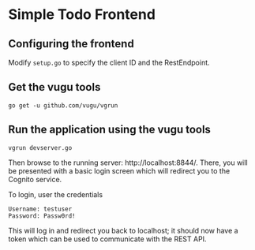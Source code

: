 # Simple Todo Frontend

## Configuring the frontend

Modify `setup.go` to specify the client ID and the RestEndpoint.

## Get the vugu tools

```
go get -u github.com/vugu/vgrun
```

## Run the application using the vugu tools

```
vgrun devserver.go
```

Then browse to the running server: http://localhost:8844/. There, you will be
presented with a basic login screen which will redirect you to the Cognito
service.

To login, user the credentials

```
Username: testuser
Password: Passw0rd!
```

This will log in and redirect you back to localhost; it should now have a token
which can be used to communicate with the REST API.



